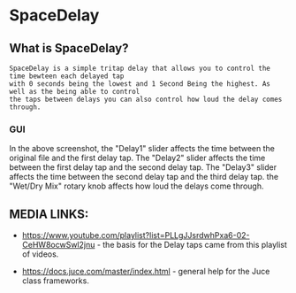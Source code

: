 # SpaceDelay

## What is SpaceDelay?
    SpaceDelay is a simple tritap delay that allows you to control the time bewteen each delayed tap
    with 0 seconds being the lowest and 1 Second Being the highest. As well as the being able to control
    the taps between delays you can also control how loud the delay comes through.

### GUI


In the above screenshot, the "Delay1" slider affects the time between the original file and the first delay tap.
The "Delay2" slider affects the time between the first delay tap and the second delay tap.
The "Delay3" slider affects the time between the second delay tap and the third delay tap.
the "Wet/Dry Mix" rotary knob affects how loud the delays come through.










## MEDIA LINKS:
 - https://www.youtube.com/playlist?list=PLLgJJsrdwhPxa6-02-CeHW8ocwSwl2jnu - the basis for the Delay taps came from this playlist of videos.
    
- https://docs.juce.com/master/index.html - general help for the Juce class frameworks.
    
    
